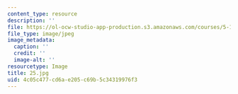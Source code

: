 ```yaml
---
content_type: resource
description: ''
file: https://ol-ocw-studio-app-production.s3.amazonaws.com/courses/5-112-principles-of-chemical-science-fall-2005/4c05c477cd6ae205c69b5c34319976f3_25.jpg
file_type: image/jpeg
image_metadata:
  caption: ''
  credit: ''
  image-alt: ''
resourcetype: Image
title: 25.jpg
uid: 4c05c477-cd6a-e205-c69b-5c34319976f3
---
```

